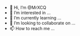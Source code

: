 - 👋 Hi, I’m @MrXCQ
- 👀 I’m interested in ...
- 🌱 I’m currently learning ...
- 💞️ I’m looking to collaborate on ...
- 📫 How to reach me ...

<!---
MrXCQ/MrXCQ is a ✨ special ✨ repository because its `README.md` (this file) appears on your GitHub profile.
You can click the Preview link to take a look at your changes.
--->
